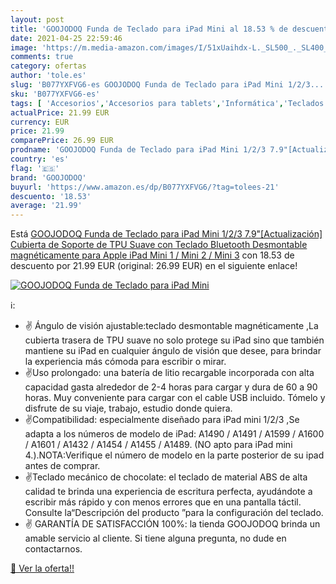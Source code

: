 ```yaml
---
layout: post
title: 'GOOJODOQ Funda de Teclado para iPad Mini al 18.53 % de descuento'
date: 2021-04-25 22:59:46
image: 'https://m.media-amazon.com/images/I/51xUaihdx-L._SL500_._SL400_.jpg'
comments: true
category: ofertas
author: 'tole.es'
slug: 'B077YXFVG6-es GOOJODOQ Funda de Teclado para iPad Mini 1/2/3...'
sku: 'B077YXFVG6-es'
tags: [ 'Accesorios','Accesorios para tablets','Informática','Teclados para tablets','apple','goojodoq','ipad', ]
actualPrice: 21.99 EUR
currency: EUR
price: 21.99
comparePrice: 26.99 EUR
prodname: 'GOOJODOQ Funda de Teclado para iPad Mini 1/2/3 7.9"[Actualización] Cubierta de Soporte de TPU Suave con Teclado Bluetooth Desmontable magnéticamente para Apple iPad Mini 1 / Mini 2 / Mini 3'
country: 'es'
flag: '🇪🇸'
brand: 'GOOJODOQ'
buyurl: 'https://www.amazon.es/dp/B077YXFVG6/?tag=tolees-21'
descuento: '18.53'
average: '21.99'
---
```


Está [GOOJODOQ Funda de Teclado para iPad Mini 1/2/3 7.9"[Actualización] Cubierta de Soporte de TPU Suave con Teclado Bluetooth Desmontable magnéticamente para Apple iPad Mini 1 / Mini 2 / Mini 3](https://www.amazon.es/dp/B077YXFVG6/?tag=tolees-21) con 18.53 de descuento por 21.99 EUR (original: 26.99 EUR) en el siguiente enlace!

[![GOOJODOQ Funda de Teclado para iPad Mini](https://m.media-amazon.com/images/I/51xUaihdx-L._SL500_._SL400_.jpg)](https://www.amazon.es/dp/B077YXFVG6/?tag=tolees-21)

ℹ️:

- ✌ Ángulo de visión ajustable:teclado desmontable magnéticamente ,La cubierta trasera de TPU suave no solo protege su iPad sino que también mantiene su iPad en cualquier ángulo de visión que desee, para brindar la experiencia más cómoda para escribir o mirar.
- ✌Uso prolongado: una batería de litio recargable incorporada con alta capacidad gasta alrededor de 2-4 horas para cargar y dura de 60 a 90 horas. Muy conveniente para cargar con el cable USB incluido. Tómelo y disfrute de su viaje, trabajo, estudio donde quiera.
- ✌Compatibilidad: especialmente diseñado para iPad mini 1/2/3 ,Se adapta a los números de modelo de iPad: A1490 / A1491 / A1599 / A1600 / A1601 / A1432 / A1454 / A1455 / A1489. (NO apto para iPad mini 4.).NOTA:Verifique el número de modelo en la parte posterior de su ipad antes de comprar.
- ✌Teclado mecánico de chocolate: el teclado de material ABS de alta calidad te brinda una experiencia de escritura perfecta, ayudándote a escribir más rápido y con menos errores que en una pantalla táctil. Consulte la“Descripción del producto ”para la configuración del teclado.
- ✌ GARANTÍA DE SATISFACCIÓN 100%: la tienda GOOJODOQ brinda un amable servicio al cliente. Si tiene alguna pregunta, no dude en contactarnos.

[🛒 Ver la oferta!!](https://www.amazon.es/dp/B077YXFVG6/?tag=tolees-21)
